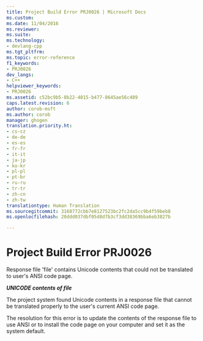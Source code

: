 ```yaml
---
title: Project Build Error PRJ0026 | Microsoft Docs
ms.custom: 
ms.date: 11/04/2016
ms.reviewer: 
ms.suite: 
ms.technology:
- devlang-cpp
ms.tgt_pltfrm: 
ms.topic: error-reference
f1_keywords:
- PRJ0026
dev_langs:
- C++
helpviewer_keywords:
- PRJ0026
ms.assetid: c52bc9b5-8b22-4015-b477-8645ae56c489
caps.latest.revision: 6
author: corob-msft
ms.author: corob
manager: ghogen
translation.priority.ht:
- cs-cz
- de-de
- es-es
- fr-fr
- it-it
- ja-jp
- ko-kr
- pl-pl
- pt-br
- ru-ru
- tr-tr
- zh-cn
- zh-tw
translationtype: Human Translation
ms.sourcegitcommit: 3168772cbb7e8127523bc2fc2da5cc9b4f59beb8
ms.openlocfilehash: 20ddd037dbf05d8d7b3cf3dd38369bba6eb3827b

---
```

# Project Build Error PRJ0026
Response file 'file' contains Unicode contents that could not be translated to user's ANSI code page.  
  
 ***UNICODE contents of file***  
  
 The project system found Unicode contents in a response file that cannot be translated properly to the user's current ANSI code page.  
  
 The resolution for this error is to update the contents of the response file to use ANSI or to install the code page on your computer and set it as the system default.


<!--HONumber=Jan17_HO1-->


